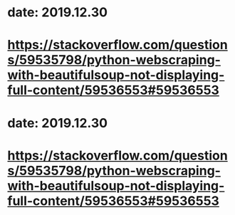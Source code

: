 # date: 2019.12.30
# https://stackoverflow.com/questions/59535798/python-webscraping-with-beautifulsoup-not-displaying-full-content/59536553#59536553
# date: 2019.12.30
# https://stackoverflow.com/questions/59535798/python-webscraping-with-beautifulsoup-not-displaying-full-content/59536553#59536553
